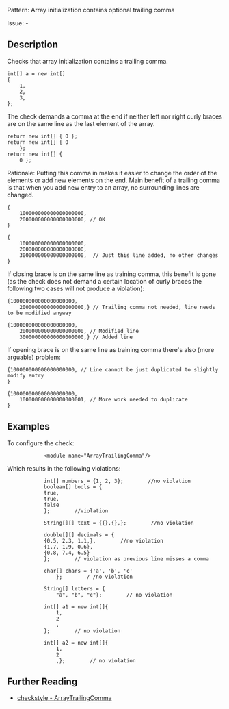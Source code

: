 Pattern: Array initialization contains optional trailing comma

Issue: -

## Description

Checks that array initialization contains a trailing comma. 
    
    
    int[] a = new int[]
    {
        1,
        2,
        3,
    };
            

The check demands a comma at the end if neither left nor right curly braces are on the same line as the last element of the array. 
    
    
    return new int[] { 0 };
    return new int[] { 0
        };
    return new int[] {
        0 };
            

Rationale: Putting this comma in makes it easier to change the order of the elements or add new elements on the end. Main benefit of a trailing comma is that when you add new entry to an array, no surrounding lines are changed. 
    
    
    {
        100000000000000000000,
        200000000000000000000, // OK
    }
    
    {
        100000000000000000000,
        200000000000000000000,
        300000000000000000000,  // Just this line added, no other changes
    }
            

If closing brace is on the same line as training comma, this benefit is gone (as the check does not demand a certain location of curly braces the following two cases will not produce a violation): 
    
    
    {100000000000000000000,
        200000000000000000000,} // Trailing comma not needed, line needs to be modified anyway
    
    {100000000000000000000,
        200000000000000000000, // Modified line
        300000000000000000000,} // Added line
            

If opening brace is on the same line as training comma there's also (more arguable) problem: 
    
    
    {100000000000000000000, // Line cannot be just duplicated to slightly modify entry
    }
    
    {100000000000000000000,
        100000000000000000001, // More work needed to duplicate
    }
            

## Examples

To configure the check: 
    
    
                <module name="ArrayTrailingComma"/>
              

Which results in the following violations: 
    
    
                int[] numbers = {1, 2, 3};        //no violation
                boolean[] bools = {
                true,
                true,
                false
                };        //violation
    
                String[][] text = {{},{},};        //no violation
    
                double[][] decimals = {
                {0.5, 2.3, 1.1,},        //no violation
                {1.7, 1.9, 0.6},
                {0.8, 7.4, 6.5}
                };        // violation as previous line misses a comma
    
                char[] chars = {'a', 'b', 'c'
                    };        / /no violation
    
                String[] letters = {
                    "a", "b", "c"};        // no violation
    
                int[] a1 = new int[]{
                    1,
                    2
                    ,
                };        // no violation
    
                int[] a2 = new int[]{
                    1,
                    2
                    ,};        // no violation

## Further Reading

* [checkstyle - ArrayTrailingComma](http://checkstyle.sourceforge.net/config_coding.html#ArrayTrailingComma)
